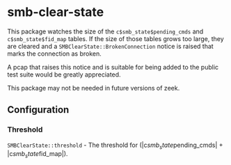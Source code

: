 smb-clear-state
===============

This package watches the size of the `c$smb_state$pending_cmds` and
`c$smb_state$fid_map` tables.  If the size of those tables grows too large,
they are cleared and a `SMBClearState::BrokenConnection` notice is raised that
marks the connection as broken.

A pcap that raises this notice and is suitable for being added to the public
test suite would be greatly appreciated.

This package may not be needed in future versions of zeek.

## Configuration

### Threshold

`SMBClearState::threshold` - The threshold for (|c$smb_state$pending_cmds| + |c$smb_state$fid_map|).
